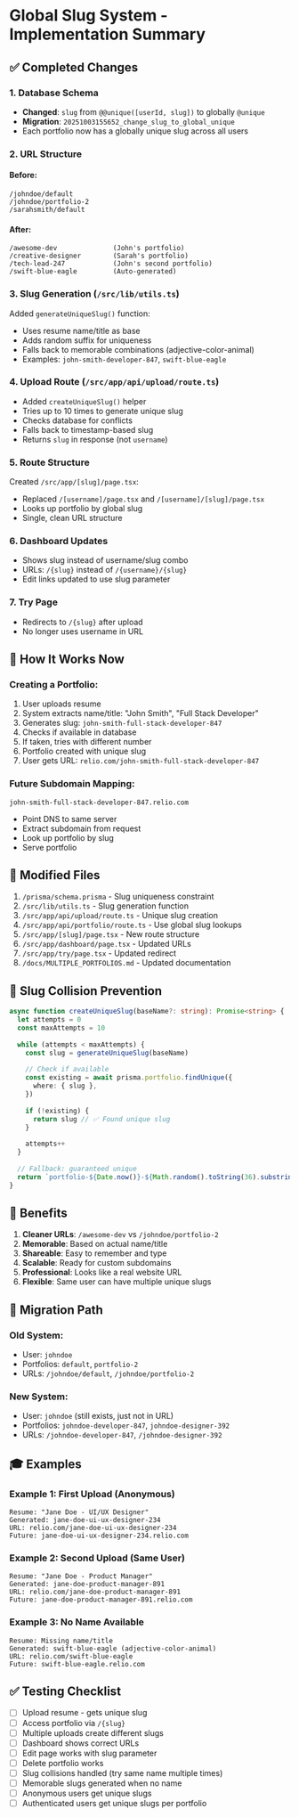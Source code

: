 # Global Slug System - Implementation Summary

## ✅ Completed Changes

### 1. Database Schema
- **Changed**: `slug` from `@@unique([userId, slug])` to globally `@unique`
- **Migration**: `20251003155652_change_slug_to_global_unique`
- Each portfolio now has a globally unique slug across all users

### 2. URL Structure

#### Before:
```
/johndoe/default
/johndoe/portfolio-2
/sarahsmith/default
```

#### After:
```
/awesome-dev              (John's portfolio)
/creative-designer        (Sarah's portfolio)
/tech-lead-247            (John's second portfolio)
/swift-blue-eagle         (Auto-generated)
```

### 3. Slug Generation (`/src/lib/utils.ts`)
Added `generateUniqueSlug()` function:
- Uses resume name/title as base
- Adds random suffix for uniqueness
- Falls back to memorable combinations (adjective-color-animal)
- Examples: `john-smith-developer-847`, `swift-blue-eagle`

### 4. Upload Route (`/src/app/api/upload/route.ts`)
- Added `createUniqueSlug()` helper
- Tries up to 10 times to generate unique slug
- Checks database for conflicts
- Falls back to timestamp-based slug
- Returns `slug` in response (not `username`)

### 5. Route Structure
Created `/src/app/[slug]/page.tsx`:
- Replaced `/[username]/page.tsx` and `/[username]/[slug]/page.tsx`
- Looks up portfolio by global slug
- Single, clean URL structure

### 6. Dashboard Updates
- Shows slug instead of username/slug combo
- URLs: `/{slug}` instead of `/{username}/{slug}`
- Edit links updated to use slug parameter

### 7. Try Page
- Redirects to `/{slug}` after upload
- No longer uses username in URL

## 🎯 How It Works Now

### Creating a Portfolio:
1. User uploads resume
2. System extracts name/title: "John Smith", "Full Stack Developer"
3. Generates slug: `john-smith-full-stack-developer-847`
4. Checks if available in database
5. If taken, tries with different number
6. Portfolio created with unique slug
7. User gets URL: `relio.com/john-smith-full-stack-developer-847`

### Future Subdomain Mapping:
```
john-smith-full-stack-developer-847.relio.com
```
- Point DNS to same server
- Extract subdomain from request
- Look up portfolio by slug
- Serve portfolio

## 📁 Modified Files

1. `/prisma/schema.prisma` - Slug uniqueness constraint
2. `/src/lib/utils.ts` - Slug generation function
3. `/src/app/api/upload/route.ts` - Unique slug creation
4. `/src/app/api/portfolio/route.ts` - Use global slug lookups
5. `/src/app/[slug]/page.tsx` - New route structure
6. `/src/app/dashboard/page.tsx` - Updated URLs
7. `/src/app/try/page.tsx` - Updated redirect
8. `/docs/MULTIPLE_PORTFOLIOS.md` - Updated documentation

## 🔐 Slug Collision Prevention

```typescript
async function createUniqueSlug(baseName?: string): Promise<string> {
  let attempts = 0
  const maxAttempts = 10
  
  while (attempts < maxAttempts) {
    const slug = generateUniqueSlug(baseName)
    
    // Check if available
    const existing = await prisma.portfolio.findUnique({
      where: { slug },
    })
    
    if (!existing) {
      return slug // ✅ Found unique slug
    }
    
    attempts++
  }
  
  // Fallback: guaranteed unique
  return `portfolio-${Date.now()}-${Math.random().toString(36).substring(7)}`
}
```

## 🚀 Benefits

1. **Cleaner URLs**: `/awesome-dev` vs `/johndoe/portfolio-2`
2. **Memorable**: Based on actual name/title
3. **Shareable**: Easy to remember and type
4. **Scalable**: Ready for custom subdomains
5. **Professional**: Looks like a real website URL
6. **Flexible**: Same user can have multiple unique slugs

## 🔄 Migration Path

### Old System:
- User: `johndoe`
- Portfolios: `default`, `portfolio-2`
- URLs: `/johndoe/default`, `/johndoe/portfolio-2`

### New System:
- User: `johndoe` (still exists, just not in URL)
- Portfolios: `johndoe-developer-847`, `johndoe-designer-392`
- URLs: `/johndoe-developer-847`, `/johndoe-designer-392`

## 🎓 Examples

### Example 1: First Upload (Anonymous)
```
Resume: "Jane Doe - UI/UX Designer"
Generated: jane-doe-ui-ux-designer-234
URL: relio.com/jane-doe-ui-ux-designer-234
Future: jane-doe-ui-ux-designer-234.relio.com
```

### Example 2: Second Upload (Same User)
```
Resume: "Jane Doe - Product Manager"
Generated: jane-doe-product-manager-891
URL: relio.com/jane-doe-product-manager-891
Future: jane-doe-product-manager-891.relio.com
```

### Example 3: No Name Available
```
Resume: Missing name/title
Generated: swift-blue-eagle (adjective-color-animal)
URL: relio.com/swift-blue-eagle
Future: swift-blue-eagle.relio.com
```

## ✅ Testing Checklist

- [ ] Upload resume - gets unique slug
- [ ] Access portfolio via `/{slug}`
- [ ] Multiple uploads create different slugs
- [ ] Dashboard shows correct URLs
- [ ] Edit page works with slug parameter
- [ ] Delete portfolio works
- [ ] Slug collisions handled (try same name multiple times)
- [ ] Memorable slugs generated when no name
- [ ] Anonymous users get unique slugs
- [ ] Authenticated users get unique slugs per portfolio
